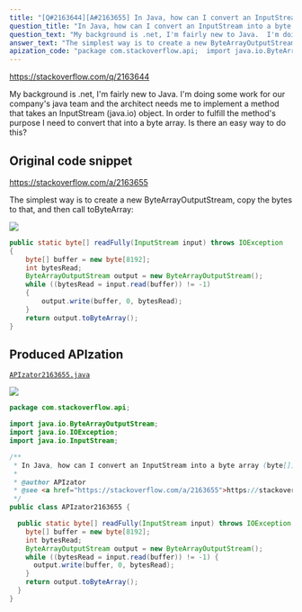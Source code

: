 ```yaml
---
title: "[Q#2163644][A#2163655] In Java, how can I convert an InputStream into a byte array (byte[])?"
question_title: "In Java, how can I convert an InputStream into a byte array (byte[])?"
question_text: "My background is .net, I'm fairly new to Java.  I'm doing some work for our company's java team and the architect needs me to implement a method that takes an InputStream (java.io) object.  In order to fulfill the method's purpose I need to convert that into a byte array.  Is there an easy way to do this?"
answer_text: "The simplest way is to create a new ByteArrayOutputStream, copy the bytes to that, and then call toByteArray:"
apization_code: "package com.stackoverflow.api;  import java.io.ByteArrayOutputStream; import java.io.IOException; import java.io.InputStream;  /**  * In Java, how can I convert an InputStream into a byte array (byte[])?  *  * @author APIzator  * @see <a href=\"https://stackoverflow.com/a/2163655\">https://stackoverflow.com/a/2163655</a>  */ public class APIzator2163655 {    public static byte[] readFully(InputStream input) throws IOException {     byte[] buffer = new byte[8192];     int bytesRead;     ByteArrayOutputStream output = new ByteArrayOutputStream();     while ((bytesRead = input.read(buffer)) != -1) {       output.write(buffer, 0, bytesRead);     }     return output.toByteArray();   } }"
---
```


https://stackoverflow.com/q/2163644

My background is .net, I&#x27;m fairly new to Java.  I&#x27;m doing some work for our company&#x27;s java team and the architect needs me to implement a method that takes an InputStream (java.io) object.  In order to fulfill the method&#x27;s purpose I need to convert that into a byte array.  Is there an easy way to do this?



## Original code snippet

https://stackoverflow.com/a/2163655

The simplest way is to create a new ByteArrayOutputStream, copy the bytes to that, and then call toByteArray:

<div class="code-logo"><img src="/stackoverflow.png" /></div>

```java
public static byte[] readFully(InputStream input) throws IOException
{
    byte[] buffer = new byte[8192];
    int bytesRead;
    ByteArrayOutputStream output = new ByteArrayOutputStream();
    while ((bytesRead = input.read(buffer)) != -1)
    {
        output.write(buffer, 0, bytesRead);
    }
    return output.toByteArray();
}
```

## Produced APIzation

[`APIzator2163655.java`](https://github.com/pasqualesalza/apization-temp-data/raw/master/search/APIzator2163655.java)

<div class="code-logo"><img src="/apizator.png" /></div>

```java
package com.stackoverflow.api;

import java.io.ByteArrayOutputStream;
import java.io.IOException;
import java.io.InputStream;

/**
 * In Java, how can I convert an InputStream into a byte array (byte[])?
 *
 * @author APIzator
 * @see <a href="https://stackoverflow.com/a/2163655">https://stackoverflow.com/a/2163655</a>
 */
public class APIzator2163655 {

  public static byte[] readFully(InputStream input) throws IOException {
    byte[] buffer = new byte[8192];
    int bytesRead;
    ByteArrayOutputStream output = new ByteArrayOutputStream();
    while ((bytesRead = input.read(buffer)) != -1) {
      output.write(buffer, 0, bytesRead);
    }
    return output.toByteArray();
  }
}

```